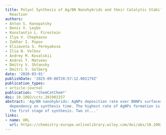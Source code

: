 ```yaml
---
title: Polyol Synthesis of Ag/BN Nanohybrids and their Catalytic Stability in CO Oxidation
  Reaction
authors:
- Anton S. Konopatsky
- Denis V. Leybo
- Konstantin L. Firestein
- Ilya V. Chepkasov
- Zakhar I. Popov
- Elizaveta S. Permyakova
- Ilia N. Volkov
- Andrey M. Kovalskii
- Andrei T. Matveev
- Dmitry V. Shtansky
- Dmitri V. Golberg
date: '2020-03-01'
publishDate: '2025-09-06T20:57:12.001179Z'
publication_types:
- article-journal
publication: '*ChemCatChem*'
doi: 10.1002/cctc.201902257
abstract: 'Ag/BN nanohybrids: AgNPs deposition rate over BNNPs surfaces has a non-linear
  dependency on synthesis time. The highest rate of AgNPs formation is observed during
  the first stage of synthesis. Two st...'
links:
- name: URL
  url: https://chemistry-europe.onlinelibrary.wiley.com/doi/abs/10.1002/cctc.201902257
---
```

